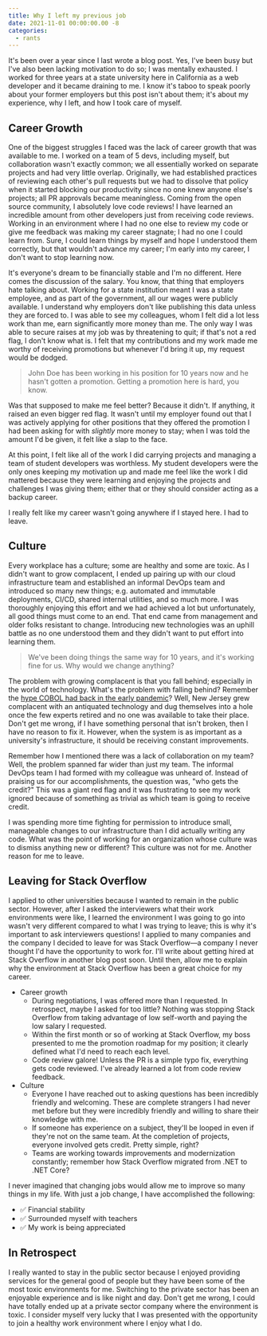 ```yaml
---
title: Why I left my previous job
date: 2021-11-01 00:00:00.00 -8
categories:
  - rants
---
```


It's been over a year since I last wrote a blog post. Yes, I've been busy but I've also been lacking motivation to do so; I was mentally exhausted. I worked for three years at a state university here in California as a web developer and it became draining to me. I know it's taboo to speak poorly about your former employers but this post isn't about them; it's about my experience, why I left, and how I took care of myself.

## Career Growth

One of the biggest struggles I faced was the lack of career growth that was available to me. I worked on a team of 5 devs, including myself, but collaboration wasn't exactly common; we all essentially worked on separate projects and had very little overlap. Originally, we had established practices of reviewing each other's pull requests but we had to dissolve that policy when it started blocking our productivity since no one knew anyone else's projects; all PR approvals became meaningless. Coming from the open source community, I absolutely love code reviews! I have learned an incredible amount from other developers just from receiving code reviews. Working in an environment where I had no one else to review my code or give me feedback was making my career stagnate; I had no one I could learn from. Sure, I could learn things by myself and hope I understood them correctly, but that wouldn't advance my career; I'm early into my career, I don't want to stop learning now.

It's everyone's dream to be financially stable and I'm no different. Here comes the discussion of the salary. You know, that thing that employers hate talking about. Working for a state institution meant I was a state employee, and as part of the government, all our wages were publicly available. I understand why employers don't like publishing this data unless they are forced to. I was able to see my colleagues, whom I felt did a lot less work than me, earn significantly more money than me. The only way I was able to secure raises at my job was by threatening to quit; if that's not a red flag, I don't know what is. I felt that my contributions and my work made me worthy of receiving promotions but whenever I'd bring it up, my request would be dodged.

> John Doe has been working in his position for 10 years now and he hasn't gotten a promotion. Getting a promotion here is hard, you know.

Was that supposed to make me feel better? Because it didn't. If anything, it raised an even bigger red flag. It wasn't until my employer found out that I was actively applying for other positions that they offered the promotion I had been asking for with _slightly_ more money to stay; when I was told the amount I'd be given, it felt like a slap to the face.

At this point, I felt like all of the work I did carrying projects and managing a team of student developers was worthless. My student developers were the only ones keeping my motivation up and made me feel like the work I did mattered because they were learning and enjoying the projects and challenges I was giving them; either that or they should consider acting as a backup career.

I really felt like my career wasn't going anywhere if I stayed here. I had to leave.

## Culture

Every workplace has a culture; some are healthy and some are toxic. As I didn't want to grow complacent, I ended up pairing up with our cloud infrastructure team and established an informal DevOps team and introduced so many new things; e.g. automated and immutable deployments, CI/CD, shared internal utilities, and so much more. I was thoroughly enjoying this effort and we had achieved a lot but unfortunately, all good things must come to an end. That end came from management and older folks resistant to change. Introducing new technologies was an uphill battle as no one understood them and they didn't want to put effort into learning them.

> We've been doing things the same way for 10 years, and it's working fine for us. Why would we change anything?

The problem with growing complacent is that you fall behind; especially in the world of technology. What's the problem with falling behind? Remember the [hype COBOL had back in the early pandemic](https://www.cnbc.com/2020/04/06/new-jersey-seeks-cobol-programmers-to-fix-unemployment-system.html)? Well, New Jersey grew complacent with an antiquated technology and dug themselves into a hole once the few experts retired and no one was available to take their place. Don't get me wrong, if I have something personal that isn't broken, then I have no reason to fix it. However, when the system is as important as a university's infrastructure, it should be receiving constant improvements.

Remember how I mentioned there was a lack of collaboration on my team? Well, the problem spanned far wider than just my team. The informal DevOps team I had formed with my colleague was unheard of. Instead of praising us for our accomplishments, the question was, "who gets the credit?" This was a giant red flag and it was frustrating to see my work ignored because of something as trivial as which team is going to receive credit.

I was spending more time fighting for permission to introduce small, manageable changes to our infrastructure than I did actually writing any code. What was the point of working for an organization whose culture was to dismiss anything new or different? This culture was not for me. Another reason for me to leave.

## Leaving for Stack Overflow

I applied to other universities because I wanted to remain in the public sector. However, after I asked the interviewers what their work environments were like, I learned the environment I was going to go into wasn't very different compared to what I was trying to leave; this is why it's important to ask interviewers questions! I applied to many companies and the company I decided to leave for was Stack Overflow—a company I never thought I'd have the opportunity to work for. I'll write about getting hired at Stack Overflow in another blog post soon. Until then, allow me to explain why the environment at Stack Overflow has been a great choice for my career.

- Career growth
  - During negotiations, I was offered more than I requested. In retrospect, maybe I asked for too little? Nothing was stopping Stack Overflow from taking advantage of low self-worth and paying the low salary I requested.
  - Within the first month or so of working at Stack Overflow, my boss presented to me the promotion roadmap for my position; it clearly defined what I'd need to reach each level.
  - Code review galore! Unless the PR is a simple typo fix, everything gets code reviewed. I've already learned a lot from code review feedback.
- Culture
  - Everyone I have reached out to asking questions has been incredibly friendly and welcoming. These are complete strangers I had never met before but they were incredibly friendly and willing to share their knowledge with me.
  - If someone has experience on a subject, they'll be looped in even if they're not on the same team. At the completion of projects, everyone involved gets credit. Pretty simple, right?
  - Teams are working towards improvements and modernization constantly; remember how Stack Overflow migrated from .NET to .NET Core?

I never imagined that changing jobs would allow me to improve so many things in my life. With just a job change, I have accomplished the following:

- ✅ Financial stability
- ✅ Surrounded myself with teachers
- ✅ My work is being appreciated

## In Retrospect

I really wanted to stay in the public sector because I enjoyed providing services for the general good of people but they have been some of the most toxic environments for me. Switching to the private sector has been an enjoyable experience and is like night and day. Don't get me wrong, I could have totally ended up at a private sector company where the environment is toxic. I consider myself very lucky that I was presented with the opportunity to join a healthy work environment where I enjoy what I do.

